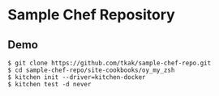 Sample Chef Repository
======================

## Demo

```
$ git clone https://github.com/tkak/sample-chef-repo.git
$ cd sample-chef-repo/site-cookbooks/oy_my_zsh
$ kitchen init --driver=kitchen-docker
$ kitchen test -d never
```
